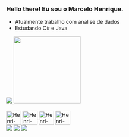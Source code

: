 ### Hello there! Eu sou o Marcelo Henrique.


- Atualmente trabalho com analise de dados
- Estudando C# e Java

<div>
  <a href="https://github.com/henrizx">
  <img heigh="180cm" src="https://github-readme-stats.vercel.app/api?username=henrizx&show_icons=true&theme=dark&include_all_commits=true&count_private=true"/>
  <img height="180cm" src="https://github-readme-stats.vercel.app/api/top-langs/?username=henrizx&layout=compact&langs_count=16&theme=dark"/>    
</div>

<div style="display: inline_block"><br>
  <img align="center" alt="Henri-SQL" height="38cm" width="40" src="https://cdn.jsdelivr.net/gh/devicons/devicon/icons/mysql/mysql-original-wordmark.svg" />
  <img align="center" alt="Henri-Python" height="38cm" width="40" src="https://cdn.jsdelivr.net/gh/devicons/devicon/icons/python/python-original.svg" />
  <img align="center" alt="Henri-CSHARP" height="38cm" width="40" src="https://cdn.jsdelivr.net/gh/devicons/devicon/icons/csharp/csharp-line.svg" />
  <img align="center" alt="Henri-JAVA" height="38cm" width="40" src="https://cdn.jsdelivr.net/gh/devicons/devicon/icons/java/java-original.svg" />
</div>


<div>
  <a href="https://www.instagram.com/just_marselo/" target="_blank"><img src="https://img.shields.io/badge/-Instagram-%23E4405F?style=for-the-badge&logo=instagram&logoColor=white" target="_blank"></a>
  <a href="https://www.linkedin.com/in/marcelo-henrique-111793243/" target="_blank"><img src="https://img.shields.io/badge/-LinkedIn-%230077B5?style=for-the-badge&logo=linkedin&logoColor=white" target="_blank"></a>
  <a href="marcelohenrizx@gmail.com" target="_blank"><img src="https://img.shields.io/badge/-Gmail-23333?style=for-the-badge&logo=gmail&logoColor=white" target="_blank"></a>
</div>


